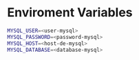 # Enviroment Variables

```bash
MYSQL_USER=<user-mysql>
MYSQL_PASSWORD=<password-mysql>
MYSQL_HOST=<host-de-mysql>
MYSQL_DATABASE=<database-mysql>
```